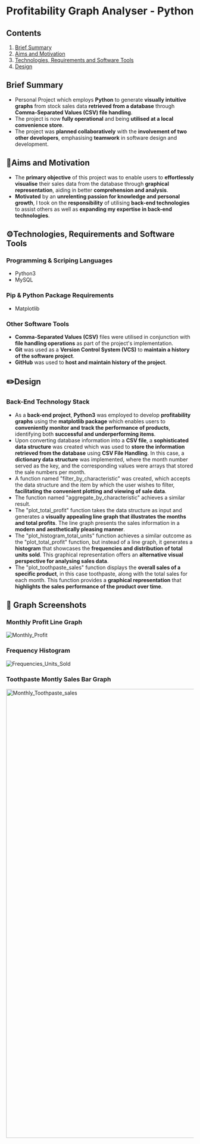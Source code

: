# Profitability Graph Analyser - Python
## Contents
1. [ Brief Summary ](#summary)
2. [ Aims and Motivation ](#aims)
3. [ Technologies, Requirements and Software Tools ](#tech)
4. [ Design ](#design)


<a name="summary"></a>
## Brief Summary
- Personal Project which employs **Python** to generate **visually intuitive graphs** from stock sales data **retrieved from a database** through **Comma-Separated Values (CSV) file handling**.
- The project is now **fully operational** and being **utilised at a local convenience store**.
- The project was **planned collaboratively** with the **involvement of two other developers**, emphasising **teamwork** in software design and development.
<a name="aims"></a>
## 🎯Aims and Motivation
- The **primary objective** of this project was to enable users to **effortlessly visualise** their sales data from the database through **graphical representation**, aiding in better **comprehension and analysis**.
- **Motivated** by an **unrelenting passion for knowledge and personal growth**, I took on the **responsibility** of utilising **back-end technologies** to assist others as well as **expanding my expertise in back-end technologies**.
<a name="tech"></a>
## ⚙️Technologies, Requirements and Software Tools
### Programming & Scriping Languages
- Python3
- MySQL
### Pip & Python Package Requirements
- Matplotlib
### Other Software Tools
- **Comma-Separated Values (CSV)** files were utilised in conjunction with **file handling operations** as part of the project's implementation.
- **Git** was used as a **Version Control System (VCS)** to **maintain a history of the software project**.
- **GitHub** was used to **host and maintain history of the project**.
## ✏️Design
### Back-End Technology Stack
- As a **back-end project**, **Python3** was employed to develop **profitability graphs** using the **matplotlib package** which enables users to **conveniently monitor and track the performance of products**, identifying both **successful and underperforming items**.
- Upon converting database information into a **CSV file**, a **sophisticated data structure** was created which was used to **store the information retrieved from the database** using **CSV File Handling**. In this case, a **dictionary data structure** was implemented, where the month number served as the key, and the corresponding values were arrays that stored the sale numbers per month.
- A function named "filter_by_characteristic" was created, which accepts the data structure and the item by which the user wishes to filter, **facilitating the convenient plotting and viewing of sale data**.
- The function named "aggregate_by_characteristic" achieves a similar result.
- The "plot_total_profit" function takes the data structure as input and generates a **visually appealing line graph that illustrates the months and total profits**. The line graph presents the sales information in a **modern and aesthetically pleasing manner**.
- The "plot_histogram_total_units" function achieves a similar outcome as the "plot_total_profit" function, but instead of a line graph, it generates a **histogram** that showcases the **frequencies and distribution of total units sold**. This graphical representation offers an **alternative visual perspective for analysing sales data**.
- The "plot_toothpaste_sales" function displays the **overall sales of a specific product**, in this case toothpaste, along with the total sales for each month. This function provides a **graphical representation** that **highlights the sales performance of the product over time**.
## 🚀 Graph Screenshots
### Monthly Profit Line Graph
![Monthly_Profit](https://github.com/Saad1929/profitability-graph-analyser/assets/108022733/4876e54c-d194-48e7-b33c-a6edab8f4fa7)
### Frequency Histogram
![Frequencies_Units_Sold](https://github.com/Saad1929/profitability-graph-analyser/assets/108022733/f86ff1de-229b-4073-9ae9-36475f93c5e1)
### Toothpaste Montly Sales Bar Graph
<img width="1202" alt="Monthly_Toothpaste_sales" src="https://github.com/Saad1929/profitability-graph-analyser/assets/108022733/2f79b018-f19b-4f96-858c-1b99ae1d7ef7">

